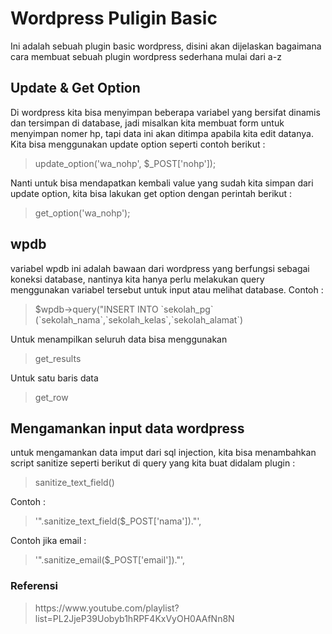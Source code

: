 # Wordpress Puligin Basic

Ini adalah sebuah plugin basic wordpress, disini akan dijelaskan bagaimana cara membuat sebuah plugin wordpress sederhana mulai dari a-z

## Update & Get Option

Di wordpress kita bisa menyimpan beberapa variabel yang bersifat dinamis dan tersimpan di database, jadi misalkan kita membuat form untuk menyimpan nomer hp, tapi data ini akan ditimpa apabila kita edit datanya. Kita bisa menggunakan update option seperti contoh berikut :
<blockquote> update_option('wa_nohp', $_POST['nohp']);</blockquote>

Nanti untuk bisa mendapatkan kembali value yang sudah kita simpan dari update option, kita bisa lakukan get option dengan perintah berikut :
<blockquote> get_option('wa_nohp'); </blockquote>

## wpdb

variabel wpdb ini adalah bawaan dari wordpress yang berfungsi sebagai koneksi database, nantinya kita hanya perlu melakukan query menggunakan variabel tersebut untuk input atau melihat database. Contoh :
<blockquote> $wpdb->query("INSERT INTO `sekolah_pg` (`sekolah_nama`,`sekolah_kelas`,`sekolah_alamat`) </blockquote>

Untuk menampilkan seluruh data bisa menggunakan
<blockquote> get_results </blockquote>
Untuk satu baris data
<blockquote> get_row </blockquote>

## Mengamankan input data wordpress

untuk mengamankan data imput dari sql injection, kita bisa menambahkan script sanitize seperti berikut di query yang kita buat didalam plugin :
<blockquote> sanitize_text_field() </blockquote>
Contoh :
<blockquote> '".sanitize_text_field($_POST['nama'])."', </blockquote>
Contoh jika email :
<blockquote> '".sanitize_email($_POST['email'])."', </blockquote> 

### Referensi
<blockquote> https://www.youtube.com/playlist?list=PL2JjeP39Uobyb1hRPF4KxVyOH0AAfNn8N </blockquote>